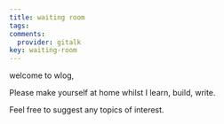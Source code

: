 ```yaml
---
title: waiting room
tags: 
comments:
  provider: gitalk
key: waiting-room
---
```


welcome to wlog,

Please make yourself at home whilst I learn, build, write.

Feel free to suggest any topics of interest.
